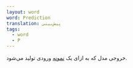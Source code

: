 ```yaml
---
layout: word
word: Prediction
translation: پیش‌بینی
tags:
  - word
  - P
---
```

خروجی مدل که به ازای یک [نمونه](/E/example) ورودی تولید می‌شود.